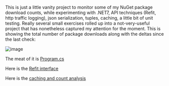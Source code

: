 This is just a little vanity project to monitor some of my NuGet package download counts, while experimenting with .NET7, API techniques (Refit, http traffic logging), json serialization, tuples, caching, a little bit of unit testing. Really several small exercises rolled up into a not-very-useful project that has nonetheless captured my attention for the moment. This is showing the total number of package downloads along with the deltas since the last check:

![image](https://user-images.githubusercontent.com/4549398/217257092-bd2123c4-84dc-4264-a591-d2f3a886f26c.png)

The meat of it is [Program.cs](https://github.com/adamfoneil/NuGetInfo/blob/master/NuGetInfo.CLI/Program.cs)

Here is the [Refit interface](https://github.com/adamfoneil/NuGetInfo/blob/master/NuGetInfo.Client/Interfaces/INuGetClient.cs)

Here is the [caching and count analysis](https://github.com/adamfoneil/NuGetInfo/blob/master/NuGetInfo.CLI/Program_methods.cs)
